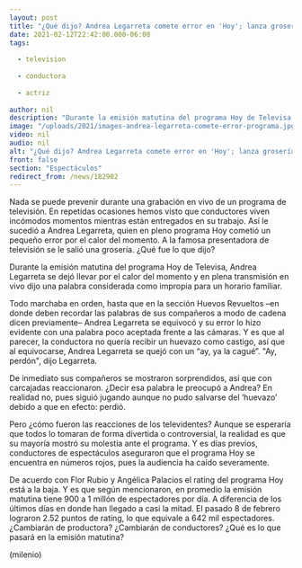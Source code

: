 ```yaml
---
layout: post
title: "¿Qué dijo? Andrea Legarreta comete error en 'Hoy'; lanza grosería en pleno programa en vivo"
date: 2021-02-12T22:42:00.000-06:00
tags:
  
  - television
  
  - conductora
  
  - actriz
  
author: nil
description: "Durante la emisión matutina del programa Hoy de Televisa, Andrea Legarreta se dejó llevar por el calor del momento y en plena transmisión en vivo dijo una palabra considerada como impropia para un horario familiar. ¿Qué grosería dijo? "
image: "/uploads/2021/images-andrea-legarreta-comete-error-programa.jpg"
video: nil
audio: nil
alt: "¿Qué dijo? Andrea Legarreta comete error en 'Hoy'; lanza grosería en pleno programa en vivo"
front: false
section: "Espectáculos"
redirect_from: /news/182902
---
```


Nada se puede prevenir durante una grabación en vivo de un programa de televisión. En repetidas ocasiones hemos visto que conductores viven incómodos momentos mientras están entregados en su trabajo. Así le sucedió a Andrea Legarreta, quien en pleno programa Hoy cometió un pequeño error por el calor del momento. A la famosa presentadora de televisión se le salió una grosería. ¿Qué fue lo que dijo? 

Durante la emisión matutina del programa Hoy de Televisa, Andrea Legarreta se dejó llevar por el calor del momento y en plena transmisión en vivo dijo una palabra considerada como impropia para un horario familiar. 

Todo marchaba en orden, hasta que en la sección Huevos Revueltos –en donde deben recordar las palabras de sus compañeros a modo de cadena dicen previamente– Andrea Legarreta se equivocó y su error lo hizo evidente con una palabra poco aceptada frente a las cámaras. Y es que al parecer, la conductora no quería recibir un huevazo como castigo, así que al equivocarse, Andrea Legarreta se quejó con un “ay, ya la cagué”.  "Ay, perdón", dijo Legarreta.

De inmediato sus compañeros se mostraron sorprendidos, así que con carcajadas reaccionaron. ¿Decir esa palabra le preocupó a Andrea? En realidad no, pues siguió jugando aunque no pudo salvarse del ‘huevazo’ debido a que en efecto: perdió. 

Pero ¿cómo fueron las reacciones de los televidentes? Aunque se esperaría que todos lo tomaran de forma divertida o controversial, la realidad es que su mayoría mostró su molestia ante el programa. Y es días previos, conductores de espectáculos aseguraron que el programa Hoy se encuentra en números rojos, pues la audiencia ha caído severamente. 

De acuerdo con Flor Rubio y Angélica Palacios el rating del programa Hoy está a la baja. Y es que según mencionaron, en promedio la emisión matutina tiene 900 a 1 millón de espectadores por día. A diferencia de los últimos días en donde han llegado a casi la mitad. El pasado 8 de febrero lograron 2.52 puntos de rating, lo que equivale a 642 mil espectadores. ¿Cambiarán de productora? ¿Cambiarán de conductores? ¿Qué es lo que pasará en la emisión matutina? 

(milenio)